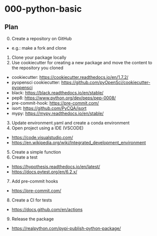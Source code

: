 # 000-python-basic

## Plan

0. Create a repository on GitHub
 - e.g.: make a fork and clone
1. Clone your package locally
2. Use cookiecutter for creating a new package and move the content to the repository you cloned
  - cookiecutter: https://cookiecutter.readthedocs.io/en/1.7.2/
  - pyopensci cookiecutter: https://github.com/pyOpenSci/cookiecutter-pyopensci
  - black: https://black.readthedocs.io/en/stable/
  - pep8: https://www.python.org/dev/peps/pep-0008/
  - pre-commit-hook: https://pre-commit.com/
  - isort: https://github.com/PyCQA/isort
  - mypy: https://mypy.readthedocs.io/en/stable/
3. Update environment.yaml and create a conda environment
4. Open project using a IDE (VSCODE)
  - https://code.visualstudio.com/
  - https://en.wikipedia.org/wiki/Integrated_development_environment
5. Create a simple function
6. Create a test
  - https://hypothesis.readthedocs.io/en/latest/
  - https://docs.pytest.org/en/6.2.x/
7. Add pre-commit hooks
  - https://pre-commit.com/
8. Create a CI for tests
  - https://docs.github.com/en/actions
9. Release the package
  - https://realpython.com/pypi-publish-python-package/
